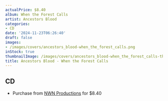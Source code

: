 ```yaml
---
actualPrice: $8.40
album: When the Forest Calls
artist: Ancestors Blood
categories:
- CD
date: '2024-11-23T06:26:40'
draft: false
images:
- /images/covers/ancestors_blood-when_the_forest_calls.png
inStock: true
thumbnailImage: /images/covers/ancestors_blood-when_the_forest_calls-thumb.png
title: Ancestors Blood - When the Forest Calls
---
```


## CD
* Purchase from [NWN Productions](http://shop.nwnprod.com/index.php?route=product/product&path=93&product_id=25313&sort=pd.name&order=ASC) for $8.40
